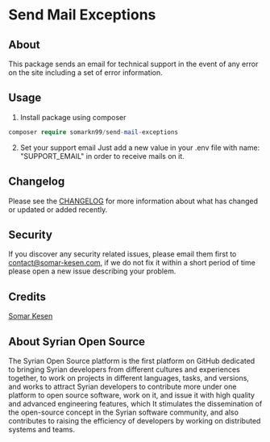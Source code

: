 # Send Mail Exceptions

About
---------
This package sends an email for technical support in the event of any error on the site including a set of error information.

Usage
---------
1. Install package using composer

```php
composer require somarkn99/send-mail-exceptions
```

2. Set your support email
Just add a new value in your .env file with name: "SUPPORT_EMAIL" in order to receive mails on it.


Changelog
---------
Please see the [CHANGELOG](#) for
more information about what has changed or updated or added recently.

Security
--------
If you discover any security related issues, please email them first to contact@somar-kesen.com, if we do not fix it
within a short period of time please open a new issue describing your problem.

Credits
-------
[Somar Kesen](https://www.linkedin.com/in/somarkn99/)

About Syrian Open Source
-------
The Syrian Open Source platform is the first platform on GitHub dedicated to bringing Syrian developers from different
cultures and experiences together, to work on projects in different languages, tasks, and versions, and works to attract
Syrian developers to contribute more under one platform to open source software, work on it, and issue it with high
quality and advanced engineering features, which It stimulates the dissemination of the open-source concept in the
Syrian software community, and also contributes to raising the efficiency of developers by working on distributed
systems and teams.
